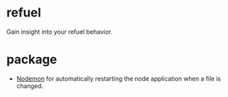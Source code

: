 # refuel
Gain insight into your refuel behavior.

# package
- [Nodemon](https://www.npmjs.com/package/nodemon "nodemon on npm") for automatically restarting the node application when a file is changed.